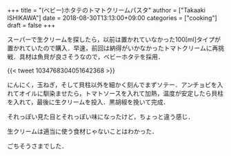 +++
title = "(ベビー)ホタテのトマトクリームパスタ"
author = ["Takaaki ISHIKAWA"]
date = 2018-08-30T13:13:00+09:00
categories = ["cooking"]
draft = false
+++

スーパーで生クリームを探したら，以前は置かれていなかった100[ml]タイプが置かれていたので購入．早速，前回は納得がいかなかったトマトクリームに再挑戦．具材は魚貝が良さそうなので，ベビーホタテを採用．

{{< tweet 1034768304051642368 >}}

にんにく，玉ねぎ，そして貝柱以外を細かく刻んでまずソテー．アンチョビを入れてオイルに馴染ませたら，トマトソースを入れて加熱，温度が安定したら貝柱を入れて，最後に生クリームを投入．黒胡椒を挽いて完成．

それっぽい見た目とそれっぽい味になったけど，ちょっと違う感じ．

生クリームは適当に使う食材じゃないことはわかった．

ごちそうさまでした．
